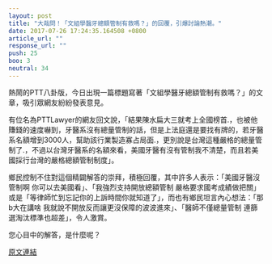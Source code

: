 ```yaml
---
layout: post
title: "大哉問！「文組學醫牙總額管制有救嗎？」的回覆，引爆討論熱潮。"
date: 2017-07-26 17:24:35.164508 +0800
article_url: ""
response_url: ""
push: 25
boo: 3
neutral: 34
---
```


熱鬧的PTT八卦版，今日出現一篇標題寫著「文組學醫牙總額管制有救嗎？」的文章，吸引眾網友紛紛發表意見。

有位名為PTTLawyer的網友回文說，「結果陳水扁大三就考上全國榜首.，也被他賺錢的速度嚇到，牙醫系沒有總量管制的話，但是上法庭還是要找有牌的，若牙醫系名額增到3000人，幫助該行業製造寡占局面.，更別說是台灣這種嚴格的總量管制了.，不過以台灣牙醫系的名額來看，美國牙醫有沒有管制我不清楚，而且若美國採行台灣的嚴格總額管制制度」。

鄉民控制不住對這個精闢解答的崇拜，積極回覆，其中許多人表示：「美國牙醫沒管制啊 你可以去美國看」、「我強烈支持開放總額管制 嚴格要求國考成績做把關」或是「等律師忙到忘記你的上訴時間你就知道了」，而也有鄉民坦言內心想法：「那b大在講啥 我就說不開放反而讓更沒保障的波波進來」、「醫師不僅總量管制 連篩選淘汰標準也超差」，令人激賞。

您心目中的解答，是什麼呢？

<a href = "https://www.ptt.cc/bbs/Gossiping/M.1501051929.A.D6B.html">原文連結</a>

